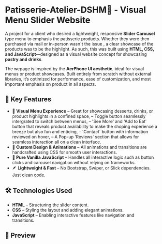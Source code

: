 # Patisserie-Atelier-DSHM🍰 - Visual Menu Slider Website

A project for a client who desired a lightweight, responsive **Slider Carousel** type menu to emphasis the patisserie products.
Whether they were then purchased via mail or in-person wasn`t the issue , a clear showcase of the products was to be the highlight. 
As such, this was built using **HTML, CSS, and JavaScript**—designed as a visual website concept for showcasing **pastry and drinks**.

The wepage is inspired by the **AerPhone UI aesthetic**, ideal for visual menus or product showcases.
Built entirely from scratch without external libraries, it’s optimized for performance, ease of customization, and most important emphasis on product in all aspects.

## 🎯 Key Features

- 🍩 **Visual Menu Experience**
– Great for showcasing desserts, drinks, or product highlights in a confined space,
– Toggle button seamlessly intergrated to switch between menus,
– 'See More' and 'Add to Eat' button that reveals product availability to make the shoping experience a breeze but also fun and enticing,
– 'Contact' button with information reviewed on hover,
– A Pop-up 'Reviews' section that allows for seamless interaction all on a clean interface.
- 🎨 **Custom Design & Animations** – All animations and transitions are handcrafted using CSS for smooth user interactions.
- 🧠 **Pure Vanilla JavaScript** – Handles all interactive logic such as button clicks and carousel navigation without relying on frameworks.
- 🪶 **Lightweight & Fast** – No Bootstrap, Swiper, or Slick dependencies. Just clean code.

## 🛠️ Technologies Used

- **HTML** – Structuring the slider content.
- **CSS** – Styling the layout and adding elegant animations.
- **JavaScript** – Enabling interactive features like navigation and transitions.

## 📸 Preview


